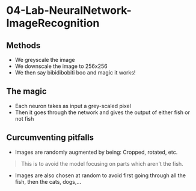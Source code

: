 # 04-Lab-NeuralNetwork-ImageRecognition

## Methods

- We greyscale the image
- We downscale the image to 256x256
- We then say bibidibobiti boo and magic it works!

## The magic

- Each neuron takes as input a grey-scaled pixel
- Then it goes through the network and gives the output of either fish or not fish

## Curcumventing pitfalls

- Images are randomly augmented by being: Cropped, rotated, etc.
> This is to avoid the model focusing on parts which aren't the fish. 

- Images are also chosen at random to avoid first going through all the fish, then the cats, dogs,...

